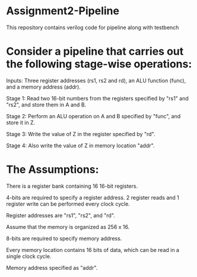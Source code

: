 # Assignment2-Pipeline
This repository contains verilog code for pipeline along with testbench
# Consider a pipeline that carries out the following stage-wise operations:
Inputs: Three register addresses (rs1, rs2 and rd), an ALU function (func), and a memory address (addr).

Stage 1: Read two 16-bit numbers from the registers specified by "rs1" and "rs2", and store them in A and B.

Stage 2: Perform an ALU operation on A and B specified by "func", and store it in Z.

Stage 3: Write the value of Z in the register specified by "rd".

Stage 4: Also write the value of Z in memory location "addr".

# The Assumptions:
There is a register bank containing 16 16-bit registers.

4-bits are required to specify a register address. 2 register reads and 1 register write can be performed every clock cycle.

Register addresses are "rs1", "rs2", and "rd".

Assume that the memory is organized as 256 x 16.

8-bits are required to specify memory address.

Every memory location contains 16 bits of data, which can be read in a single clock cycle.

Memory address specified as "addr".
